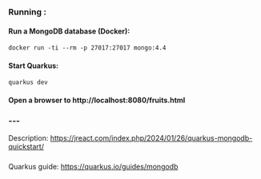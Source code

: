 ### Running : 
#### Run a MongoDB database (Docker): 
```shell script
docker run -ti --rm -p 27017:27017 mongo:4.4
```
#### Start Quarkus: 
```shell script
quarkus dev
```
#### Open a browser to http://localhost:8080/fruits.html

### ---
Description: https://jreact.com/index.php/2024/01/26/quarkus-mongodb-quickstart/
### 
Quarkus guide: https://quarkus.io/guides/mongodb

